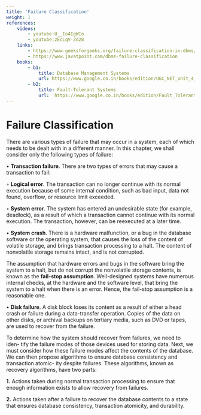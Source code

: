 ```yaml
---
title: 'Failure Classification'
weight: 1
references:
    videos:
        - youtube:U__Io4IgWIo
        - youtube:zEcLqV-Zd28
    links:
        - https://www.geeksforgeeks.org/failure-classification-in-dbms/
        - https://www.javatpoint.com/dbms-failure-classification
    books:
        - b1:
            title: Database Management Systems
            url: https://www.google.co.in/books/edition/UGC_NET_unit_4_COMPUTER_SCIENCE_Database/9iWGEAAAQBAJ?hl=en&gbpv=0
        - b2:
            title: Fault-Tolerant Systems 
            url:  https://www.google.co.in/books/edition/Fault_Tolerant_Systems/o_Pjbo4Wvp8C?hl=en&gbpv=0
---
```


#  Failure Classification

There are various types of failure that may occur in a system, each of which needs to be dealt with in a different manner. In this chapter, we shall consider only the following types of failure:

• **Transaction failure**. There are two types of errors that may cause a transaction to fail:

◦ **Logical error**. The transaction can no longer continue with its normal execution because of some internal condition, such as bad input, data not found, overflow, or resource limit exceeded.

◦ **System error**. The system has entered an undesirable state (for example, deadlock), as a result of which a transaction cannot continue with its normal execution. The transaction, however, can be reexecuted at a later time.

• **System crash**. There is a hardware malfunction, or a bug in the database software or the operating system, that causes the loss of the content of volatile storage, and brings transaction processing to a halt. The content of nonvolatile storage remains intact, and is not corrupted.

The assumption that hardware errors and bugs in the software bring the system to a halt, but do not corrupt the nonvolatile storage contents, is known as the **fail-stop assumption**. Well-designed systems have numerous internal checks, at the hardware and the software level, that bring the system to a halt when there is an error. Hence, the fail-stop assumption is a reasonable one.

• **Disk failure**. A disk block loses its content as a result of either a head crash or failure during a data-transfer operation. Copies of the data on other disks, or archival backups on tertiary media, such as DVD or tapes, are used to recover from the failure.

To determine how the system should recover from failures, we need to iden- tify the failure modes of those devices used for storing data. Next, we must consider how these failure modes affect the contents of the database. We can then propose algorithms to ensure database consistency and transaction atomic- ity despite failures. These algorithms, known as recovery algorithms, have two parts:

**1\.** Actions taken during normal transaction processing to ensure that enough information exists to allow recovery from failures.

**2\.** Actions taken after a failure to recover the database contents to a state that ensures database consistency, transaction atomicity, and durability.